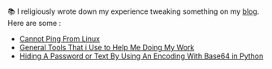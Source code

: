 📚 I religiously wrote down my experience tweaking something on my [blog](https://www.projectflakes.com). Here are some :
<!-- BLOG-POST-LIST:START -->
- [Cannot Ping From Linux](https://www.projectflakes.com/2021/12/cannot-ping-from-linux.html)
- [General Tools That i Use to Help Me Doing My Work](https://www.projectflakes.com/2021/12/general-tools-that-i-use-to-help-me.html)
- [Hiding A Password or Text By Using An Encoding With Base64 in Python](https://www.projectflakes.com/2021/11/hiding-password-or-text-by-using.html)
<!-- BLOG-POST-LIST:END -->

<!-- Aal, The Adventurer.
I just went on with everything along the road.

![Aal's GitHub stats](https://github-readme-stats.vercel.app/api?username=altela&count_private=true&theme=github_dark&hide_border=true&show_icons=true&include_all_commits=true&custom_title=Quest%20Stats)

I came to a debate club with Dragons, few times.

[![Top Langs](https://github-readme-stats.vercel.app/api/top-langs/?username=altela&layout=compact&theme=github_dark&hide_border=true&custom_title=Dragon%20%Words%20I%20Speak)](https://github.com/anuraghazra/github-readme-stats)
 -->
